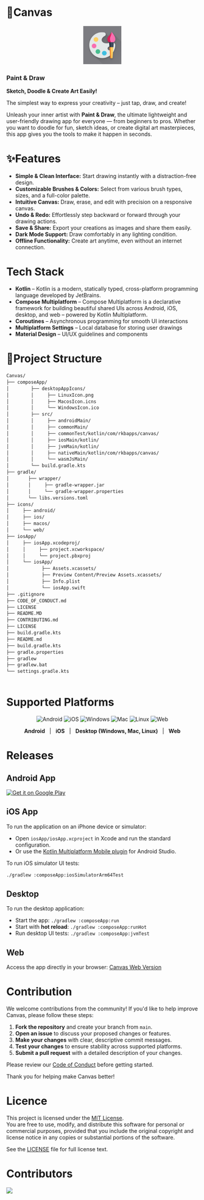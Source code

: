 # 🎨Canvas

<p align="center">
    <img height="100" src="/icons/android/play_store_512.png" alt="icon" title="Icon"/>
</p>

### Paint & Draw

**Sketch, Doodle & Create Art Easily!**

The simplest way to express your creativity – just tap, draw, and create!

Unleash your inner artist with **Paint & Draw**, the ultimate lightweight and user-friendly drawing app for everyone — from beginners to pros. Whether you want to doodle for fun, sketch ideas, or create digital art masterpieces, this app gives you the tools to make it happen in seconds.


# ✨Features
- **Simple & Clean Interface:** Start drawing instantly with a distraction-free design.
- **Customizable Brushes & Colors:** Select from various brush types, sizes, and a full-color palette.
- **Intuitive Canvas:** Draw, erase, and edit with precision on a responsive canvas.
- **Undo & Redo:** Effortlessly step backward or forward through your drawing actions.
- **Save & Share:** Export your creations as images and share them easily.
- **Dark Mode Support:** Draw comfortably in any lighting condition.
- **Offline Functionality:** Create art anytime, even without an internet connection.

# Tech Stack

- **Kotlin** – Kotlin is a modern, statically typed, cross-platform programming language developed by JetBrains.
- **Compose Multiplatform** – Compose Multiplatform is a declarative framework for building beautiful shared UIs across Android, iOS, desktop, and web – powered by Kotlin Multiplatform.
- **Coroutines** – Asynchronous programming for smooth UI interactions
- **Multiplatform Settings** – Local database for storing user drawings 
- **Material Design** – UI/UX guidelines and components

# 📁Project Structure

```bash
Canvas/            
├── composeApp/                    
│        ├── desktopAppIcons/
│        │     ├── LinuxIcon.png
│        │     ├── MacosIcon.icns
│        │     └── WindowsIcon.ico
│        ├── src/
│        │     ├── androidMain/
│        │     ├── commonMain/
│        │     ├── commonTest/kotlin/com/rkbapps/canvas/
│        │     ├── iosMain/kotlin/
│        │     ├── jvmMain/kotlin/
│        │     ├── nativeMain/kotlin/com/rkbapps/canvas/
│        │     └── wasmJsMain/    
│        └── build.gradle.kts                    
├── gradle/
│       ├── wrapper/
│       │     ├── gradle-wrapper.jar
│       │     └── gradle-wrapper.properties
│       └── libs.versions.toml          
├── icons/
│     ├── android/
│     ├── ios/
│     ├── macos/
│     └── web/          
├── iosApp/ 
│     ├── iosApp.xcodeproj/
│     │     ├── project.xcworkspace/
│     │     └── project.pbxproj
│     └── iosApp/ 
│            ├── Assets.xcassets/
│            ├── Preview Content/Preview Assets.xcassets/
│            ├── Info.plist
│            └── iosApp.swift                              
├── .gitignore                      
├── CODE_OF_CONDUCT.md              
├── LICENSE                
├── README.MD                   
├── CONTRIBUTING.md                          
├── LICENSE    
├── build.gradle.kts             
├── README.md                  
├── build.gradle.kts               
├── gradle.properties                             
├── gradlew
├── gradlew.bat               
└── settings.gradle.kts               
          

```


# Supported Platforms


<p align="center">
    <img src="https://img.icons8.com/color/48/000000/android-os.png" alt="Android" title="Android"/>
    <img src="https://img.icons8.com/color/48/000000/ios-logo.png" alt="iOS" title="iOS"/>
    <img src="https://img.icons8.com/color/48/000000/windows-10.png" alt="Windows" title="Windows"/>
    <img src="https://img.icons8.com/color/48/000000/mac-logo.png" alt="Mac" title="Mac"/>
    <img src="https://img.icons8.com/color/48/000000/linux.png" alt="Linux" title="Linux"/>
    <img src="https://img.icons8.com/color/48/000000/web.png" alt="Web" title="Web"/>
</p>

<p align="center">
    <b>Android</b> &nbsp; | &nbsp; <b>iOS</b> &nbsp; | &nbsp; <b>Desktop (Windows, Mac, Linux)</b> &nbsp; | &nbsp; <b>Web</b>
</p>


# Releases

## Android App

[![Get it on Google Play](https://play.google.com/intl/en_us/badges/static/images/badges/en_badge_web_generic.png)](https://play.google.com/store/apps/details?id=com.rkbapps.canvas)

## iOS App

To run the application on an iPhone device or simulator:

- Open `iosApp/iosApp.xcproject` in Xcode and run the standard configuration.
- Or use the [Kotlin Multiplatform Mobile plugin](https://plugins.jetbrains.com/plugin/14936-kotlin-multiplatform-mobile) for Android Studio.

To run iOS simulator UI tests:
```sh
./gradlew :composeApp:iosSimulatorArm64Test
```

## Desktop

To run the desktop application:

- Start the app: `./gradlew :composeApp:run`
- Start with **hot reload**: `./gradlew :composeApp:runHot`
- Run desktop UI tests: `./gradlew :composeApp:jvmTest`

## Web

Access the app directly in your browser: [Canvas Web Version](https://me.rkbapps.in/canvas_build/)


# Contribution

We welcome contributions from the community! If you'd like to help improve Canvas, please follow these steps:

1. **Fork the repository** and create your branch from `main`.
2. **Open an issue** to discuss your proposed changes or features.
3. **Make your changes** with clear, descriptive commit messages.
4. **Test your changes** to ensure stability across supported platforms.
5. **Submit a pull request** with a detailed description of your changes.

Please review our [Code of Conduct](CODE_OF_CONDUCT.md) before getting started.

Thank you for helping make Canvas better!

# Licence

This project is licensed under the [MIT License](LICENSE).  
You are free to use, modify, and distribute this software for personal or commercial purposes, provided that you include the original copyright and license notice in any copies or substantial portions of the software.

See the [LICENSE](LICENSE) file for full license text.

# Contributors

<a href="https://github.com/Rajkumarbhakta/Canvas/graphs/contributors">
  <img src="https://contrib.rocks/image?repo=Rajkumarbhakta/Canvas" />
</a>